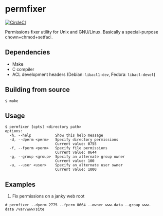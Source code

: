 # permfixer

[![CircleCI](https://circleci.com/gh/t-richards/permfixer.svg?style=svg)](https://circleci.com/gh/t-richards/permfixer)

Permissions fixer utility for Unix and GNU/Linux. Basically a special-purpose chown+chmod+setfacl.

## Dependencies

 - Make
 - C compiler
 - ACL development headers (Debian: `libacl1-dev`, Fedora: `libacl-devel`)

## Building from source

```
$ make
```

## Usage

```
$ permfixer [opts] <directory path>
options:
  -h, --help           Show this help message
  -d, --dperm <perm>   Specify directory permissions
                       Current value: 0755
  -f, --fperm <perm>   Specify file permissions
                       Current value: 0644
  -g, --group <group>  Specify an alternate group owner
                       Current value: 100
  -u, --user <user>    Specify an alternate user owner
                       Current value: 1000

```

## Examples

1. Fix permissions on a janky web root

```
# permfixer --dperm 2775 --fperm 0664 --owner www-data --group www-data /var/www/site
```
